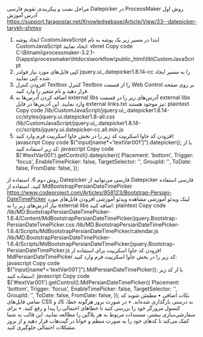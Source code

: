مراحل نصب و پیکربندی تقویم فارسی Datepicker در ProcessMaker
روش اول
آدرس آموزش 
https://support.faragostar.net/Knowledgebase/Article/View/33--datepicker-tarykh-shmsy


1. ایجاد پوشه CustomJavaScript
ابتدا در مسیر زیر یک پوشه به نام CustomJavaScript ایجاد نمایید:
vbnet
Copy code
C:\Bitnami\processmaker-3.2.1-0\apps\processmaker\htdocs\workflow\public_html\lib\CustomJavaScript
2. کپی فایل‌های مورد نیاز
فولدر jquery.ui_.datepicker1.8.14-cc را به مسیر ایجاد شده کپی نمایید.
3. افزودن کنترل Textbox
کنترل Textbox را از قسمت Web Control بر روی صفحه قرار دهید و نام متغیر را وارد کنید.
4. اضافه کردن آدرس‌ها به external libs
آدرس‌های زیر را در قسمت external libs وارد نمایید. این آدرس‌ها در فایل external links.txt نیز موجود هستند:
plaintext
Copy code
/lib/CustomJavaScript/jquery.ui_.datepicker1.8.14-cc/styles/jquery.ui.datepicker1.8-all.css
/lib/CustomJavaScript/jquery.ui_.datepicker1.8.14-cc/scripts/jquery.ui.datepicker-cc.all.min.js
5. افزودن کد جاوا اسکریپت
کد زیر را در بخش جاوا اسکریپت فرم وارد کنید:
javascript
Copy code
$("input[name*='textVar001']").datepicker();
یا از کد زیر استفاده کنید:
javascript
Copy code
$('#textVar001').getControl().datepicker({
    Placement: 'bottom',
    Trigger: 'focus',
    EnableTimePicker: false,
    TargetSelector: '',
    GroupId: '',
    ToDate: false,
    FromDate: false,
});


روش دوم
6. استفاده از Datepicker فارسی
می‌توانید از Datepicker فارسی استفاده کنید.
استفاده از MdBootstrapPersianDateTimePicker
https://www.codeproject.com/Articles/858123/Bootstrap-Persian-DateTimePicker
لینک ویدئو آموزشی
مشاهده ویدئو آموزشی
افزودن فایل‌های مورد نیاز
آدرس‌های زیر را به external libs اضافه کنید:
plaintext
Copy code
/lib/MD.BootstrapPersianDateTimePicker-1.6.4/Content/MdBootstrapPersianDateTimePicker/jquery.Bootstrap-PersianDateTimePicker.css
/lib/MD.BootstrapPersianDateTimePicker-1.6.4/Scripts/MdBootstrapPersianDateTimePicker/calendar.js
/lib/MD.BootstrapPersianDateTimePicker-1.6.4/Scripts/MdBootstrapPersianDateTimePicker/jquery.Bootstrap-PersianDateTimePicker.js
افزودن کد جاوا اسکریپت برای استفاده از MdPersianDateTimePicker
کد زیر را در بخش جاوا اسکریپت فرم وارد کنید:
javascript
Copy code
$("input[name*='textVar001']").MdPersianDateTimePicker();
یا از کد زیر استفاده کنید:
javascript
Copy code
$('#textVar001').getControl().MdPersianDateTimePicker({
    Placement: 'bottom',
    Trigger: 'focus',
    EnableTimePicker: false,
    TargetSelector: '',
    GroupId: '',
    ToDate: false,
    FromDate: false,
});
نکات اضافی
•	مطمئن شوید که تمامی فایل‌های CSS و JS به درستی بارگذاری شده‌اند.
•	در صورت بروز هرگونه خطا، کنسول مرورگر خود را بررسی کنید تا خطاهای احتمالی را پیدا و رفع کنید.
•	برای سفارشی‌سازی بیشتر، مستندات مربوط به هر پلاگین را مطالعه نمایید.
این قالب به شما کمک می‌کند تا کدهای خود را به صورت منظم و خوانا در گیت‌هاب قرار دهید و از بروز مشکلات احتمالی جلوگیری کنید.

